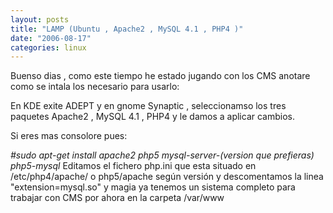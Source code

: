 ```yaml
---
layout: posts
title: "LAMP (Ubuntu , Apache2 , MySQL 4.1 , PHP4 )"
date: "2006-08-17"
categories: linux
---
```


Buenso dias , como este tiempo he estado jugando con los CMS anotare como se intala los necesario para usarlo:

En KDE exite ADEPT y en gnome Synaptic , seleccionamso los tres paquetes Apache2 , MySQL 4.1 , PHP4 y le damos a aplicar cambios.

Si eres mas consolore pues:

_#sudo apt-get install apache2 php5 mysql-server-(version que prefieras) php5-mysql_ Editamos el fichero php.ini que esta situado en /etc/php4/apache/ o php5/apache según versión y descomentamos la linea "extension=mysql.so" y magia ya tenemos un sistema completo para trabajar con CMS por ahora en la carpeta /var/www

